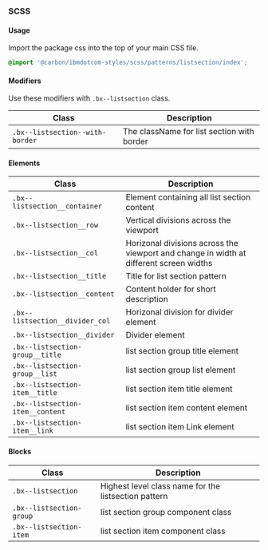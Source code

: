 ### SCSS

#### Usage

Import the package css into the top of your main CSS file.

```css
@import '@carbon/ibmdotcom-styles/scss/patterns/listsection/index';
```

#### Modifiers

Use these modifiers with `.bx--listsection` class.

| Class                           | Description                                |
| ------------------------------- | ------------------------------------------ |
| `.bx--listsection--with-border` | The className for list section with border |

#### Elements

| Class                            | Description                                                                            |
| -------------------------------- | -------------------------------------------------------------------------------------- |
| `.bx--listsection__container`    | Element containing all list section content                                            |
| `.bx--listsection__row`          | Vertical divisions across the viewport                                                 |
| `.bx--listsection__col`          | Horizonal divisions across the viewport and change in width at different screen widths |
| `.bx--listsection__title`        | Title for list section pattern                                                         |
| `.bx--listsection__content`      | Content holder for short description                                                   |
| `.bx--listsection__divider_col`  | Horizonal division for divider element                                                 |
| `.bx--listsection__divider`      | Divider element                                                                        |  |
| `.bx--listsection-group__title`  | list section group title element                                                       |
| `.bx--listsection-group__list`   | list section group list element                                                        |  |
| `.bx--listsection-item__title`   | list section item title element                                                        |
| `.bx--listsection-item__content` | list section item content element                                                      |
| `.bx--listsection-item__link`    | list section item Link element                                                         |

#### Blocks

| Class                    | Description                                          |
| ------------------------ | ---------------------------------------------------- |
| `.bx--listsection`       | Highest level class name for the listsection pattern |
| `.bx--listsection-group` | list section group component class                   |
| `.bx--listsection-item`  | list section item component class                    |
